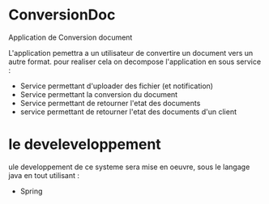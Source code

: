 # ConversionDoc
Application de Conversion document

L'application pemettra a un utilisateur de convertire un document vers un autre format.
pour realiser cela on decompose l'application en sous service :
- Service permettant d'uploader des fichier (et notification)
- Service permettant la conversion du document
- Service permettant de retourner l'etat des documents
- service permettant de retourner l'etat des documents d'un client
 
# le develeveloppement
ule developpement de ce systeme sera mise en oeuvre, sous le langage java en tout utilisant :
- Spring



